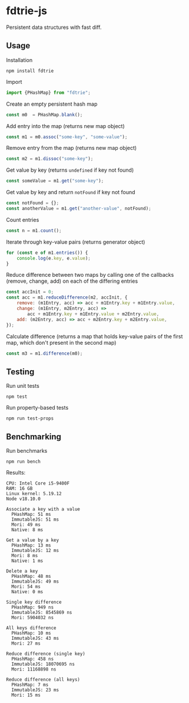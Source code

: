 # fdtrie-js
Persistent data structures with fast diff.

## Usage

Installation
```
npm install fdtrie
```

Import
```js
import {PHashMap} from "fdtrie";
```

Create an empty persistent hash map
```js
const m0  = PHashMap.blank();
```

Add entry into the map (returns new map object)
```js
const m1 = m0.assoc("some-key", "some-value");
```

Remove entry from the map (returns new map object)
```js
const m2 = m1.dissoc("some-key");
```

Get value by key (returns `undefined` if key not found)
```js
const someValue = m1.get("some-key");
```

Get value by key and return `notFound` if key not found
```js
const notFound = {};
const anotherValue = m1.get("another-value", notFound);
```

Count entries
```js
const n = m1.count();
```

Iterate through key-value pairs (returns generator object)
```js
for (const e of m1.entries()) {
    console.log(e.key, e.value);
}
```

Reduce difference between two maps by calling one of the callbacks
(remove, change, add) on each of the differing entries
```js
const accInit = 0;
const acc = m1.reduceDifference(m2, accInit, {
    remove: (m1Entry, acc) => acc + m1Entry.key + m1Entry.value,
    change: (m1Entry, m2Entry, acc) =>
        acc + m1Entry.key + m1Entry.value + m2Entry.value,
    add: (m2Entry, acc) => acc + m2Entry.key + m2Entry.value,
});
```

Calculate difference (returns a map that holds key-value pairs of the first map, which don't present in the second map)
```js
const m3 = m1.difference(m0);
```

## Testing

Run unit tests
```
npm test
```

Run property-based tests
```
npm run test-props
```

## Benchmarking

Run benchmarks
```
npm run bench
```

Results:
```
CPU: Intel Core i5-9400F
RAM: 16 GB
Linux kernel: 5.19.12
Node v18.10.0

Associate a key with a value
  PHashMap: 51 ms
  ImmutableJS: 51 ms
  Mori: 49 ms
  Native: 8 ms

Get a value by a key
  PHashMap: 13 ms
  ImmutableJS: 12 ms
  Mori: 8 ms
  Native: 1 ms

Delete a key
  PHashMap: 48 ms
  ImmutableJS: 49 ms
  Mori: 54 ms
  Native: 0 ms

Single key difference
  PHashMap: 949 ns
  ImmutableJS: 8545869 ns
  Mori: 5904032 ns

All keys difference
  PHashMap: 10 ms
  ImmutableJS: 43 ms
  Mori: 27 ms

Reduce difference (single key)
  PHashMap: 458 ns
  ImmutableJS: 18070695 ns
  Mori: 11168898 ns

Reduce difference (all keys)
  PHashMap: 7 ms
  ImmutableJS: 23 ms
  Mori: 15 ms
```
